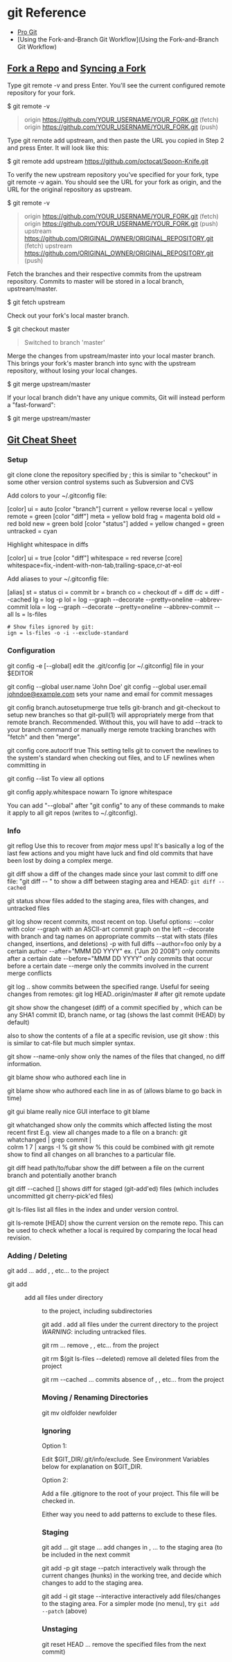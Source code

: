 # git Reference

- [Pro Git](https://git-scm.com/book/en/v2)
- [Using the Fork-and-Branch Git Workflow](Using the Fork-and-Branch Git Workflow)

## [Fork a Repo](https://help.github.com/en/articles/fork-a-repo) and [Syncing a Fork](https://help.github.com/en/articles/syncing-a-fork)


Type git remote -v and press Enter. You'll see the current configured remote repository for your fork.

$ git remote -v
> origin  https://github.com/YOUR_USERNAME/YOUR_FORK.git (fetch)
> origin  https://github.com/YOUR_USERNAME/YOUR_FORK.git (push)

Type git remote add upstream, and then paste the URL you copied in Step 2 and press Enter. It will look like this:

$ git remote add upstream https://github.com/octocat/Spoon-Knife.git

To verify the new upstream repository you've specified for your fork, type git remote -v again. You should see the URL for your fork as origin, and the URL for the original repository as upstream.

$ git remote -v
> origin    https://github.com/YOUR_USERNAME/YOUR_FORK.git (fetch)
> origin    https://github.com/YOUR_USERNAME/YOUR_FORK.git (push)
> upstream  https://github.com/ORIGINAL_OWNER/ORIGINAL_REPOSITORY.git (fetch)
> upstream  https://github.com/ORIGINAL_OWNER/ORIGINAL_REPOSITORY.git (push)

Fetch the branches and their respective commits from the upstream repository. Commits to master will be stored in a local branch, upstream/master.

$ git fetch upstream

Check out your fork's local master branch.

$ git checkout master
> Switched to branch 'master'

Merge the changes from upstream/master into your local master branch. This brings your fork's master branch into sync with the upstream repository, without losing your local changes.

$ git merge upstream/master

If your local branch didn't have any unique commits, Git will instead perform a "fast-forward":

$ git merge upstream/master

## [Git Cheat Sheet](http://cheat.errtheblog.com/s/git)

### Setup

git clone <repo>
  clone the repository specified by <repo>; this is similar to "checkout" in
  some other version control systems such as Subversion and CVS

Add colors to your ~/.gitconfig file:

  [color]
    ui = auto
  [color "branch"]
    current = yellow reverse
    local = yellow
    remote = green
  [color "diff"]
    meta = yellow bold
    frag = magenta bold
    old = red bold
    new = green bold
  [color "status"]
    added = yellow
    changed = green
    untracked = cyan

Highlight whitespace in diffs

  [color]
    ui = true
  [color "diff"]
    whitespace = red reverse
  [core]
    whitespace=fix,-indent-with-non-tab,trailing-space,cr-at-eol

Add aliases to your ~/.gitconfig file:

  [alias]
    st = status
    ci = commit
    br = branch
    co = checkout
    df = diff
    dc = diff --cached
    lg = log -p
    lol = log --graph --decorate --pretty=oneline --abbrev-commit
    lola = log --graph --decorate --pretty=oneline --abbrev-commit --all
    ls = ls-files

    # Show files ignored by git:
    ign = ls-files -o -i --exclude-standard


### Configuration

git config -e [--global]
  edit the .git/config [or ~/.gitconfig] file in your $EDITOR

git config --global user.name 'John Doe'
git config --global user.email johndoe@example.com
  sets your name and email for commit messages

git config branch.autosetupmerge true
  tells git-branch and git-checkout to setup new branches so that git-pull(1)
  will appropriately merge from that remote branch.  Recommended.  Without this,
  you will have to add --track to your branch command or manually merge remote
  tracking branches with "fetch" and then "merge".

git config core.autocrlf true
  This setting tells git to convert the newlines to the system's standard
  when checking out files, and to LF newlines when committing in

git config --list
  To view all options

git config apply.whitespace nowarn
  To ignore whitespace

You can add "--global" after "git config" to any of these commands to make it
apply to all git repos (writes to ~/.gitconfig).


### Info
git reflog
  Use this to recover from *major* mess ups! It's basically a log of the
  last few actions and you might have luck and find old commits that
  have been lost by doing a complex merge.

git diff
  show a diff of the changes made since your last commit
  to diff one file: "git diff -- <filename>"
  to show a diff between staging area and HEAD: `git diff --cached`

git status
  show files added to the staging area, files with changes, and untracked files

git log
  show recent commits, most recent on top. Useful options:
  --color       with color
  --graph       with an ASCII-art commit graph on the left
  --decorate    with branch and tag names on appropriate commits
  --stat        with stats (files changed, insertions, and deletions)
  -p            with full diffs
  --author=foo  only by a certain author
  --after="MMM DD YYYY" ex. ("Jun 20 2008") only commits after a certain date
  --before="MMM DD YYYY" only commits that occur before a certain date
  --merge       only the commits involved in the current merge conflicts

git log <ref>..<ref>
  show commits between the specified range. Useful for seeing changes from remotes:
  git log HEAD..origin/master # after git remote update

git show <rev>
  show the changeset (diff) of a commit specified by <rev>, which can be any
  SHA1 commit ID, branch name, or tag (shows the last commit (HEAD) by default)

  also to show the contents of a file at a specific revision, use 
     git show <rev>:<filename>
  this is similar to cat-file but much simpler syntax.

git show --name-only <rev>
  show only the names of the files that changed, no diff information.

git blame <file>
  show who authored each line in <file>

git blame <file> <rev>
  show who authored each line in <file> as of <rev> (allows blame to go back in
  time)

git gui blame
  really nice GUI interface to git blame

git whatchanged <file>
  show only the commits which affected <file> listing the most recent first
  E.g. view all changes made to a file on a branch:
    git whatchanged <branch> <file>  | grep commit | \
         colrm 1 7 | xargs -I % git show % <file>
  this could be combined with git remote show <remote> to find all changes on
  all branches to a particular file.

git diff <commit> head path/to/fubar
  show the diff between a file on the current branch and potentially another branch

git diff --cached [<file>]
  shows diff for staged (git-add'ed) files (which includes uncommitted git cherry-pick'ed files)

git ls-files
  list all files in the index and under version control.

git ls-remote <remote> [HEAD]
  show the current version on the remote repo. This can be used to check whether
  a local is required by comparing the local head revision.

### Adding / Deleting

git add <file1> <file2> ...
  add <file1>, <file2>, etc... to the project

git add <dir>
  add all files under directory <dir> to the project, including subdirectories

git add .
  add all files under the current directory to the project
  *WARNING*: including untracked files.

git rm <file1> <file2> ...
  remove <file1>, <file2>, etc... from the project

git rm $(git ls-files --deleted)
  remove all deleted files from the project

git rm --cached <file1> <file2> ...
  commits absence of <file1>, <file2>, etc... from the project

### Moving / Renaming Directories

git mv oldfolder newfolder

### Ignoring

Option 1:

Edit $GIT_DIR/.git/info/exclude. See Environment Variables below for explanation on $GIT_DIR.

Option 2:

Add a file .gitignore to the root of your project. This file will be checked in.

Either way you need to add patterns to exclude to these files.

### Staging

git add <file1> <file2> ...
git stage <file1> <file2> ...
  add changes in <file1>, <file2> ... to the staging area (to be included in
  the next commit

git add -p
git stage --patch
  interactively walk through the current changes (hunks) in the working
  tree, and decide which changes to add to the staging area.

git add -i
git stage --interactive
  interactively add files/changes to the staging area. For a simpler
  mode (no menu), try `git add --patch` (above)

### Unstaging

git reset HEAD <file1> <file2> ...
  remove the specified files from the next commit)
